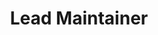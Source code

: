 ---
github: 9bow
name: 박정환
title: Lead Maintainer
team: CoC, PyTorchKorea
link_linkedin:
link_twitter:
link_facebook:
link_instagram:
link_youtube:
---